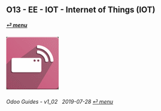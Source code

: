 ## O13 - EE - IOT - Internet of Things (IOT)
#### [_&#x23CE; menu_](/en-uk/o13/ee/en-uk-o13-ee-guides_menu.md)  
### ![iot](/doc/img/iot.png)
	
###### Odoo Guides - v1_02 &nbsp; 2019-07-28  [_&#x23CE; menu_](/en-uk/o13/ee/en-uk-o13-ee-guides_menu.md)  
